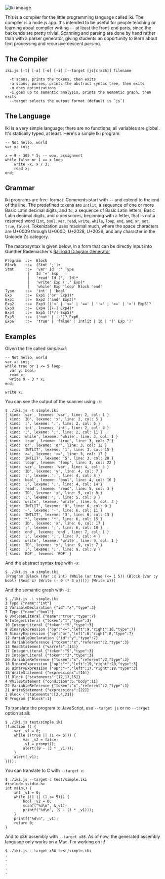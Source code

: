 ![Iki imeage](http://i.imgur.com/Jh8PLLP.png)

This is a compiler for the little programming language called Iki. The compiler is a node.js app.  It's intended to be useful for people teaching or learning about compiler writing &mdash; at least the front-end parts, since the backends are pretty trivial. Scanning and parsing are done by hand rather than with a parser generator, giving students an opportunity to learn about text processing and recursive descent parsing.

## The Compiler

```
iki.js [-t] [-a] [-o] [-i] [--target [js|c|x86]] filename

  -t scans, prints the tokens, then exits
  -a scans, parses, prints the abstract syntax tree, then exits
  -o does optimizations
  -i goes up to semantic analysis, prints the semantic graph, then exits
  --target selects the output format (default is `js`)
```

## The Language

Iki is a very simple language; there are no functions; all variables are global.  It's statically typed, at least.  Here's a simple Iki program:

```
-- Not hello, world
var x: int;

x = 9 - 305 * 5; -- wow, assignment
while false or 1 == x loop
    write -x, x / 3;
    read x;
end;
```

## Grammar

Iki programs are free-format.  Comments start with `--` and extend to the end of the line.  The predefined tokens are `Intlit`, a sequence of one or more Basic Latin decimal digits, and `Id`, a sequence of Basic Latin letters, Basic Latin decimal digits, and underscores, beginning with a letter, that is not a reserved word (`int`, `bool`, `var`, `read`, `write`, `while`, `loop`, `end`, `and`, `or`, `not`, `true`, `false`).  Tokenization uses maximal much, where the space characters are U+0009 through U+000D, U+2028, U+2029, and any character in the Unicode Zs category.

The macrosyntax is given below, in a form that can be directly input into Gunther Rademacher's [Railroad Diagram Generator](http://www.bottlecaps.de/rr/ui)

```
Program  ::=  Block
Block    ::=  (Stmt ';')+
Stmt     ::=  'var' Id ':' Type
          |   Id '=' Exp
          |   'read' Id (',' Id)*
          |   'write' Exp (',' Exp)*
          |   'while' Exp 'loop' Block 'end'
Type     ::=  'int' | 'bool'
Exp      ::=  Exp1 ('or' Exp1)*
Exp1     ::=  Exp2 ('and' Exp2)*
Exp2     ::=  Exp3 (('<' | '<=' | '==' | '!=' | '>=' | '>') Exp3)?
Exp3     ::=  Exp4 ([+-] Exp4)*
Exp4     ::=  Exp5 ([*/] Exp5)*
Exp5     ::=  ('not' | '-')? Exp6
Exp6     ::=  'true' | 'false' | Intlit | Id | '(' Exp ')'
```

## Examples

Given the file called _simple.iki_:

```
-- Not hello, world
var x: int;
while true or 1 <= 5 loop
  var y: bool;
  read x;
  write 9 - 3 * x;
end;

write x;
```

You can see the output of the scanner using `-t`:

```
$ ./iki.js -t simple.iki 
{ kind: 'var', lexeme: 'var', line: 2, col: 1 }
{ kind: 'ID', lexeme: 'x', line: 2, col: 5 }
{ kind: ':', lexeme: ':', line: 2, col: 6 }
{ kind: 'int', lexeme: 'int', line: 2, col: 8 }
{ kind: ';', lexeme: ';', line: 2, col: 11 }
{ kind: 'while', lexeme: 'while', line: 3, col: 1 }
{ kind: 'true', lexeme: 'true', line: 3, col: 7 }
{ kind: 'or', lexeme: 'or', line: 3, col: 12 }
{ kind: 'INTLIT', lexeme: '1', line: 3, col: 15 }
{ kind: '<=', lexeme: '<=', line: 3, col: 17 }
{ kind: 'INTLIT', lexeme: '5', line: 3, col: 20 }
{ kind: 'loop', lexeme: 'loop', line: 3, col: 22 }
{ kind: 'var', lexeme: 'var', line: 4, col: 3 }
{ kind: 'ID', lexeme: 'y', line: 4, col: 7 }
{ kind: ':', lexeme: ':', line: 4, col: 8 }
{ kind: 'bool', lexeme: 'bool', line: 4, col: 10 }
{ kind: ';', lexeme: ';', line: 4, col: 14 }
{ kind: 'read', lexeme: 'read', line: 5, col: 3 }
{ kind: 'ID', lexeme: 'x', line: 5, col: 8 }
{ kind: ';', lexeme: ';', line: 5, col: 9 }
{ kind: 'write', lexeme: 'write', line: 6, col: 3 }
{ kind: 'INTLIT', lexeme: '9', line: 6, col: 9 }
{ kind: '-', lexeme: '-', line: 6, col: 11 }
{ kind: 'INTLIT', lexeme: '3', line: 6, col: 13 }
{ kind: '*', lexeme: '*', line: 6, col: 15 }
{ kind: 'ID', lexeme: 'x', line: 6, col: 17 }
{ kind: ';', lexeme: ';', line: 6, col: 18 }
{ kind: 'end', lexeme: 'end', line: 7, col: 1 }
{ kind: ';', lexeme: ';', line: 7, col: 4 }
{ kind: 'write', lexeme: 'write', line: 9, col: 1 }
{ kind: 'ID', lexeme: 'x', line: 9, col: 7 }
{ kind: ';', lexeme: ';', line: 9, col: 8 }
{ kind: 'EOF', lexeme: 'EOF' }
```

And the abstract syntax tree with `-a`:

```
$ ./iki.js -a simple.iki 
(Program (Block (Var :x int) (While (or true (<= 1 5)) (Block (Var :y bool) (Read x) (Write (- 9 (* 3 x))))) (Write x)))

```

And the semantic graph with `-i`:

```
$ ./iki.js -i simple.iki 
3 Type {"name":"int"}
2 VariableDeclaration {"id":"x","type":3}
7 Type {"name":"bool"}
6 BooleanLiteral {"name":"true","type":7}
9 IntegerLiteral {"token":"1","type":3}
10 IntegerLiteral {"token":"5","type":3}
8 BinaryExpression {"op":"<=","left":9,"right":10,"type":7}
5 BinaryExpression {"op":"or","left":6,"right":8,"type":7}
12 VariableDeclaration {"id":"y","type":7}
14 VariableReference {"token":"x","referent":2,"type":3}
13 ReadStatement {"varrefs":[14]}
17 IntegerLiteral {"token":"9","type":3}
19 IntegerLiteral {"token":"3","type":3}
20 VariableReference {"token":"x","referent":2,"type":3}
18 BinaryExpression {"op":"*","left":19,"right":20,"type":3}
16 BinaryExpression {"op":"-","left":17,"right":18,"type":3}
15 WriteStatement {"expressions":[16]}
11 Block {"statements":[12,13,15]}
4 WhileStatement {"condition":5,"body":11}
22 VariableReference {"token":"x","referent":2,"type":3}
21 WriteStatement {"expressions":[22]}
1 Block {"statements":[2,4,21]}
0 Program {"block":1}
```

To translate the program to JavaScript, use `--target js` or no `--target` option at all:

```
$ ./iki.js test/simple.iki 
(function () {
    var _v1 = 0;
    while ((true || (1 <= 5))) {
        var _v2 = false;
        _v1 = prompt();
        alert((9 - (3 * _v1)));
    }
    alert(_v1);
}());
```

You can translate to C with `--target c`:

```
$ ./iki.js --target c test/simple.iki 
#include <stdio.h>
int main() {
    int _v1 = 0;
    while ((1 || (1 <= 5))) {
        bool _v2 = 0;
        scanf("%d\n", &_v1);
        printf("%d\n", (9 - (3 * _v1)));
    }
    printf("%d\n", _v1);
    return 0;
}
```

And to x86 assembly with `--target x86`.  As of now, the generated assembly language only works on a Mac.  I'm working on it!

```
$ ./iki.js --target x86 test/simple.iki 
.
.
.
.
.
```

